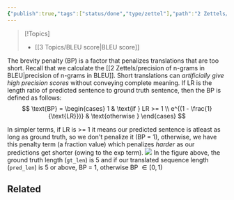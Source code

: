 ```yaml
---
{"publish":true,"tags":["status/done","type/zettel"],"path":"2 Zettels/brevity penalty term in BLEU score.md","permalink":"/2-zettels/brevity-penalty-term-in-bleu-score/","PassFrontmatter":true}
---
```





> [!Topics]
> - [[3 Topics/BLEU score\|BLEU score]]

The brevity penalty (BP) is a factor that penalizes translations that are too short. Recall that we calculate the [[2 Zettels/precision of n-grams in BLEU\|precision of n-grams in BLEU]]. Short translations can *artificially give high precision scores* without conveying complete meaning. If LR is the length ratio of predicted sentence to ground truth sentence, then the BP is defined as follows:
$$
\text{BP} =
\begin{cases} 
1 & \text{if } LR >= 1 \\
e^{(1 - \frac{1}{\text{LR}})} & \text{otherwise } 
\end{cases}
$$

In simpler terms, if LR is >= 1 it means our predicted sentence is atleast as long as ground truth, so we don't penalize it (BP = 1), otherwise, we have this penalty term (a fraction value) which penalizes *harder* as our predictions get shorter (owing to the exp term).
![](https://res.cloudinary.com/dcameztw9/image/upload/v1728314542/jdlcbi4uhvoe29zdbu3s.png)
In the figure above, the ground truth length (`gt_len`) is 5 and if our translated sequence length (`pred_len`) is 5 or above, BP = 1, otherwise BP $\in[0, 1)$

## Related
